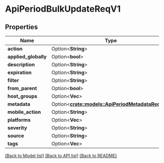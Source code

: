 # ApiPeriodBulkUpdateReqV1

## Properties

Name | Type | Description | Notes
------------ | ------------- | ------------- | -------------
**action** | Option<**String**> |  | [optional]
**applied_globally** | Option<**bool**> |  | [optional]
**description** | Option<**String**> |  | [optional]
**expiration** | Option<**String**> |  | [optional]
**filter** | Option<**String**> |  | [optional]
**from_parent** | Option<**bool**> |  | [optional]
**host_groups** | Option<**Vec<String>**> |  | [optional]
**metadata** | Option<[**crate::models::ApiPeriodMetadataReqV1**](api.MetadataReqV1.md)> |  | [optional]
**mobile_action** | Option<**String**> |  | [optional]
**platforms** | Option<**Vec<String>**> |  | [optional]
**severity** | Option<**String**> |  | [optional]
**source** | Option<**String**> |  | [optional]
**tags** | Option<**Vec<String>**> |  | [optional]

[[Back to Model list]](./README.md#documentation-for-models) [[Back to API list]](./README.md#documentation-for-api-endpoints) [[Back to README]](../README.md)
